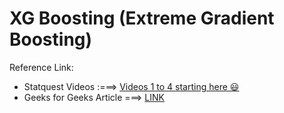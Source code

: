 # XG Boosting (Extreme Gradient Boosting)

Reference Link:
- Statquest Videos :===> [Videos 1 to 4 starting here 😃](https://www.youtube.com/watch?v=OtD8wVaFm6E&t=0s)
- Geeks for Geeks Article ===> [LINK](https://www.geeksforgeeks.org/xgboost/)



